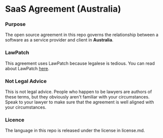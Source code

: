 # SaaS Agreement (Australia)

### Purpose

The open source agreement in this repo governs the relationship between a software as a service provider and client in **Australia**.  

### LawPatch

This agreement uses LawPatch because legalese is tedious.  You can read about LawPatch [here](http://lawpatch.org).

### Not Legal Advice

This is not legal advice.  People who happen to be lawyers are authors of these terms, but they obviously aren't familiar with your circumstances.  Speak to your lawyer to make sure that the agreement is well aligned with your circumstances.

### Licence

The language in this repo is released under the license in license.md.
